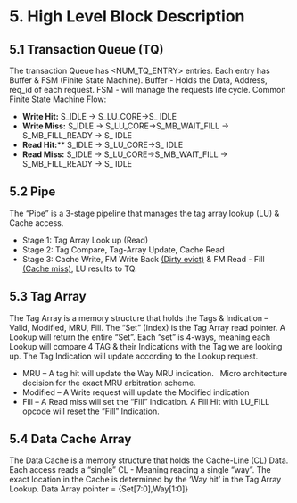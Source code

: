 

# 5. High Level Block Description
## <a name="_toc157919810"></a><a name="_toc216915204"></a>**5.1 Transaction Queue (TQ)** 
The transaction Queue has <NUM\_TQ\_ENTRY> entries. 
Each entry has Buffer & FSM (Finite State Machine).
Buffer - Holds the Data, Address, req\_id of each request.
FSM 	- will manage the requests life cycle.
Common Finite State Machine Flow:

- **Write Hit:**          S\_IDLE -> S\_LU\_CORE->S\_ IDLE
- **Write Miss:**       S\_IDLE -> S\_LU\_CORE->S\_MB\_WAIT\_FILL -> S\_MB\_FILL\_READY -> S\_ IDLE
- **Read Hit:****    	      S\_IDLE -> S\_LU\_CORE->S\_ IDLE
- **Read Miss:** 	       S\_IDLE -> S\_LU\_CORE->S\_MB\_WAIT\_FILL -> S\_MB\_FILL\_READY -> S\_ IDLE
## <a name="_toc362446169"></a><a name="_toc1128226896"></a>**5.2 Pipe**
The “Pipe” is a 3-stage pipeline that manages the tag array lookup (LU) & Cache access.

- Stage 1: Tag Array Look up (Read)
- Stage 2: Tag Compare, Tag-Array Update, Cache Read
- Stage 3: Cache Write, FM Write Back [(Dirty evict)](#_evicting_cache-line) & FM Read - Fill [(Cache miss)](#_core_read_miss. ), LU results to TQ.
## <a name="_toc2002927206"></a><a name="_toc768632131"></a>**5.3 Tag Array**
The Tag Array is a memory structure that holds the Tags & Indication – Valid, Modified, MRU, Fill.
The “Set” (Index) is the Tag Array read pointer. 
A Lookup will return the entire “Set<a name="_int_yon3np9n"></a>”.
Each “set” is 4-ways, meaning each Lookup will compare 4 TAG & their Indications with the Tag we are looking up.
The Tag Indication will update according to the Lookup request.

- MRU – A tag hit will update the Way MRU indication.
  ` `Micro architecture decision for the exact MRU arbitration scheme.
- Modified – A Write request will update the Modified indication
- Fill – A Read miss will set the “Fill” Indication. A Fill Hit with LU\_FILL opcode will reset the “Fill” Indication.
## <a name="_toc1970387951"></a><a name="_toc248060331"></a>**5.4 Data Cache Array**
The Data Cache is a memory structure that holds the Cache-Line (CL) Data.
Each access reads a “single” CL - Meaning reading a single “way<a name="_int_6lwusvnw"></a>”. 
The exact location in the Cache is determined by the ‘Way hit’ in the Tag Array Lookup.
Data Array pointer = {Set[7:0],Way[1:0]}
